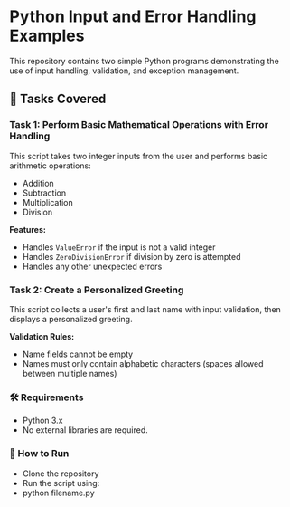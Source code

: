 # Python Input and Error Handling Examples

This repository contains two simple Python programs demonstrating the use of input handling, validation, and exception management.

## 📌 Tasks Covered

### Task 1: Perform Basic Mathematical Operations with Error Handling

This script takes two integer inputs from the user and performs basic arithmetic operations:
- Addition
- Subtraction
- Multiplication
- Division

**Features:**
- Handles `ValueError` if the input is not a valid integer
- Handles `ZeroDivisionError` if division by zero is attempted
- Handles any other unexpected errors

  
### Task 2: Create a Personalized Greeting
This script collects a user's first and last name with input validation, then displays a personalized greeting.

**Validation Rules:**
- Name fields cannot be empty
- Names must only contain alphabetic characters (spaces allowed between multiple names)

### 🛠 Requirements
- Python 3.x
- No external libraries are required.

### 🚀 How to Run
- Clone the repository 
- Run the script using:
- python filename.py
